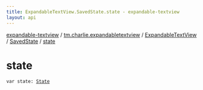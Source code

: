 ```yaml
---
title: ExpandableTextView.SavedState.state - expandable-textview
layout: api
---
```


<div class='api-docs-breadcrumbs'><a href="../../../index.html">expandable-textview</a> / <a href="../../index.html">tm.charlie.expandabletextview</a> / <a href="../index.html">ExpandableTextView</a> / <a href="index.html">SavedState</a> / <a href=".">state</a></div>

# state

<div class="signature"><code><span class="keyword">var </span><span class="identifier">state</span><span class="symbol">: </span><a href="../-state/index.html"><span class="identifier">State</span></a></code></div>

